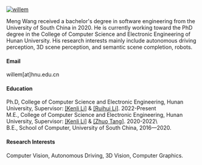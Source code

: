 

[![willem](https://img.shields.io/badge/willemeng-github-blue?logo=github)](https://github.com/willemeng)

Meng Wang received a bachelor's degree in software engineering from the University of South China in 2020. He is currently working toward the PhD degree in the College of Computer Science and Electronic Engineering of Hunan University. His research interests mainly include autonomous driving perception, 3D scene perception, and semantic scene completion, robots.

#### Email
willem[at]hnu.edu.cn

#### Education
Ph.D, College of Computer Science and Electronic Engineering, Hunan University, Supervisor: [[Kenli Li]](http://csee.hnu.edu.cn/people/likenli) & [[Ruihui Li]](http://csee.hnu.edu.cn/people/liruihui). 2022-Present\
M.E., College of Computer Science and Electronic Engineering, Hunan University, Supervisor: [[Kenli Li]](http://csee.hnu.edu.cn/people/likenli) & [[Zhuo Tang]](http://csee.hnu.edu.cn/people/tangzhuo). 2020-2022\                          
B.E., School of Computer, University of South China, 2016—2020.

#### Research Interests
Computer Vision, Autonomous Driving, 3D Vision, Computer Graphics.

